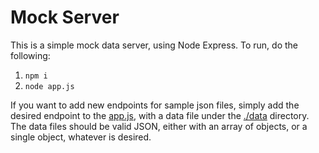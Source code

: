 # Mock Server
This is a simple mock data server, using Node Express.  To run, do the following:
1. `npm i`
2. `node app.js`

If you want to add new endpoints for sample json files, simply add the desired endpoint to the [app.js](app.js), with a data file under the [./data](data) directory.  The data files should be valid JSON, either with an array of objects, or a single object, whatever is desired.